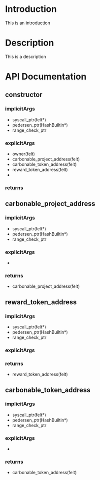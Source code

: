 



# Introduction


This is an introduction


# Description


This is a description


# API Documentation

## constructor





### implicitArgs
  
  - syscall_ptr(felt*)  
  - pedersen_ptr(HashBuiltin*)  
  - range_check_ptr


### explicitArgs
  
  - owner(felt)  
  - carbonable_project_address(felt)  
  - carbonable_token_address(felt)  
  - reward_token_address(felt)  
  - 


### returns



## carbonable_project_address





### implicitArgs
  
  - syscall_ptr(felt*)  
  - pedersen_ptr(HashBuiltin*)  
  - range_check_ptr


### explicitArgs
  
  - 


### returns
  
  - carbonable_project_address(felt)


## reward_token_address





### implicitArgs
  
  - syscall_ptr(felt*)  
  - pedersen_ptr(HashBuiltin*)  
  - range_check_ptr


### explicitArgs



### returns
  
  - reward_token_address(felt)


## carbonable_token_address





### implicitArgs
  
  - syscall_ptr(felt*)  
  - pedersen_ptr(HashBuiltin*)  
  - range_check_ptr


### explicitArgs
  
  - 


### returns
  
  - carbonable_token_address(felt)

